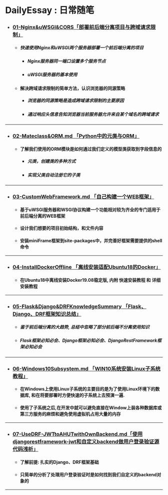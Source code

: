 # DailyEssay : 日常随笔

- ### [01-Nginx&uWSGI&CORS「部署前后端分离项目与跨域请求限制」](https://github.com/kerbalwzy/DailyEssay/blob/master/01-Nginx%26uWSGI%26CORS.md)

  - ##### 快速使用Nginx和uWSGI两个服务器部署一个前后端分离的项目

    - ##### Nginx服务器同一端口设置多个服务节点

    - ##### uWSGI服务器的基本使用

  - #### 解决跨域请求限制的简单方法，认识浏览器的同源策略

    - ##### 浏览器的同源策略是造成跨域请求限制的主要原因

    - ##### 通过响应头信息告知浏览器当前服务器允许来自某个域名的跨域请求

----

- ### [02-Mateclass&ORM.md 「Python中的元类与ORM」](https://github.com/kerbalwzy/DailyEssay/blob/master/02-Mateclass%26ORM.md)

  - #### 了解我们使用的ORM模块是如何通过我们定义的模型类获取到字段信息的

    - ##### 元类，创建类的多种方式

    - ##### 实现父类自动注册它的子类

----

- ### [03-CustomWebFramework.md 「自己构建一个WEB框架」](https://github.com/kerbalwzy/DailyEssay/blob/master/03-CustomWebFramework.md)

  - #### 基于uWSGI服务器和WSGI协议构建一个功能相对较为齐全的专门适用于前后端分离的WEB框架

  - #### 设计我们想要的项目初始结构，和文件内容

  - #### 安装miniFrame框架到site-packages中，并完善好框架需要提供的shell命令

----

- ###  [04-InstallDockerOffline 「离线安装适配Ubuntu18的Docker」](https://github.com/kerbalwzy/DailyEssay/tree/master/04-InstallDockerOffline)

  - #### 在Ubuntu18中离线安装Docker19.08稳定版, 内附 快速安装教程 和 详细安装教程

----

- ### [05-Flask&Django&DRFKnowledgeSummary 「Flask、Django、DRF框架知识总结」](https://github.com/kerbalwzy/DailyEssay/tree/master/05-Flask%26Django%26DRFKnowledgeSummary)

  - ##### 鉴于前后端分离的大趋势, 总结中忽略了部分前后端不分离使用知识

  - ##### Flask框架必知必会、Django框架必知必会、DjangoRestFramework框架必知必会

----

- ### [06-Windows10Subsystem.md 「WIN10系统安装Linux子系统教程」](https://github.com/kerbalwzy/DailyEssay/blob/master/06-Windows10Subsystem.md)

  - #### 在Windows上使用Linux子系统的主要目的是为了使用Linux环境下的数据库, 和在将要部署时方便快速的子系统上去预演一遍.

  - #### 使用了子系统之后,在开发中就可以避免直接在Window上装各种数据库或第三方服务的麻烦和避免使用虚拟机占用大量的内存

---

- ### [07-UseDRF-JWTtoAHUTwithOwnBackend.md「使用djangorestframework-jwt和自定义backend做用户登录验证源代码浅析」](https://github.com/kerbalwzy/DailyEssay/blob/master/07-UseDRF-JWTtoAHUTwithOwnBackend.md)

  - #### 了解前提: 扎实的Django、DRF框架基础

  - #### 只简单的分析了处理用户登录验证时是如何找到我们自定义的backend对象的

----



